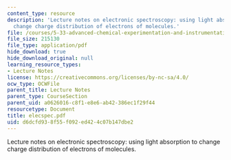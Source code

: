 ```yaml
---
content_type: resource
description: 'Lecture notes on electronic spectroscopy: using light absorption to
  change charge distribution of electrons of molecules.'
file: /courses/5-33-advanced-chemical-experimentation-and-instrumentation-fall-2007/d6dcfd938f55f092ed424c07b147dbe2_elecspec.pdf
file_size: 215130
file_type: application/pdf
hide_download: true
hide_download_original: null
learning_resource_types:
- Lecture Notes
license: https://creativecommons.org/licenses/by-nc-sa/4.0/
ocw_type: OCWFile
parent_title: Lecture Notes
parent_type: CourseSection
parent_uid: a0626016-c8f1-e8e6-ab42-386ec1f29f44
resourcetype: Document
title: elecspec.pdf
uid: d6dcfd93-8f55-f092-ed42-4c07b147dbe2
---
```

Lecture notes on electronic spectroscopy: using light absorption to change charge distribution of electrons of molecules.